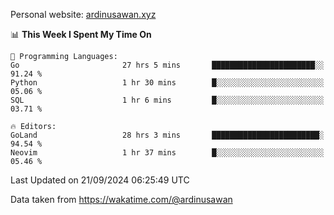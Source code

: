 Personal website: [ardinusawan.xyz](https://ardinusawan.xyz)

<!--START_SECTION:waka-->
📊 **This Week I Spent My Time On** 

```text
💬 Programming Languages: 
Go                       27 hrs 5 mins       ███████████████████████░░   91.24 % 
Python                   1 hr 30 mins        █░░░░░░░░░░░░░░░░░░░░░░░░   05.06 % 
SQL                      1 hr 6 mins         █░░░░░░░░░░░░░░░░░░░░░░░░   03.71 % 

🔥 Editors: 
GoLand                   28 hrs 3 mins       ████████████████████████░   94.54 % 
Neovim                   1 hr 37 mins        █░░░░░░░░░░░░░░░░░░░░░░░░   05.46 % 
```


 Last Updated on 21/09/2024 06:25:49 UTC
<!--END_SECTION:waka-->
Data taken from https://wakatime.com/@ardinusawan
